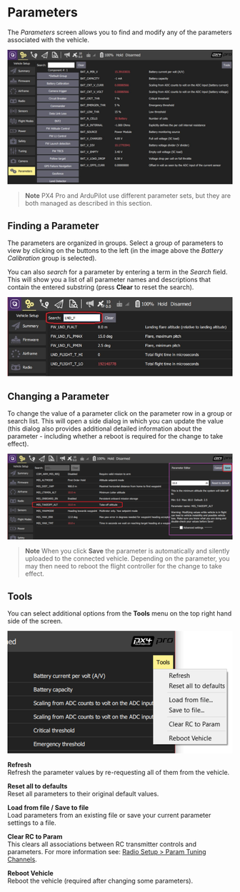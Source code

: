 # Parameters

The *Parameters* screen allows you to find and modify any of the parameters associated with the vehicle.

![Parameters Screen](../../images/setup/parameters_px4.jpg)

> **Note** PX4 Pro and ArduPilot use different parameter sets, but they are both managed as described in this section.


## Finding a Parameter

The parameters are organized in groups. Select a group of parameters to view by clicking on the buttons to the left (in the image above the *Battery Calibration* group is selected).

You can also *search* for a parameter by entering a term in the *Search* field. This will show you a list of all parameter names and descriptions that contain the entered substring (press **Clear** to reset the search).

![Parameters Search](../../images/setup/parameters_search.jpg)

## Changing a Parameter

To change the value of a parameter click on the parameter row in a group or search list. This will open a side dialog in which you can update the value (this dialog also provides additional detailed information about the parameter - including whether a reboot is required for the change to take effect). 

![Changing a parameter value](../../images/setup/parameters_changing.png)

> **Note** When you click **Save** the parameter is automatically and silently uploaded to the connected vehicle. Depending on the parameter, you may then need to reboot the flight controller for the change to take effect.


## Tools

You can select additional options from the **Tools** menu on the top right hand side of the screen.

![Tools menu](../../images/setup/parameters_tools_menu.png)


**Refresh**
<br>Refresh the parameter values by re-requesting all of them from the vehicle.

**Reset all to defaults**
<br>Reset all parameters to their original default values.

**Load from file / Save to file**
<br>Load parameters from an existing file or save your current parameter settings to a file.

**Clear RC to Param**
<br>This clears all associations between RC transmitter controls and parameters. For more information see: [Radio Setup > Param Tuning Channels](../SetupView/Radio.md#param-tuning-channels-px4).

**Reboot Vehicle**
<br>Reboot the vehicle (required after changing some parameters).